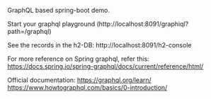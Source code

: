 GraphQL based spring-boot demo.

Start your graphql playground (http://localhost:8091/graphiql?path=/graphql)

See the records in the h2-DB:
http://localhost:8091/h2-console

For more reference on Spring graphql, refer this:
https://docs.spring.io/spring-graphql/docs/current/reference/html/

Official documentation:
https://graphql.org/learn/
https://www.howtographql.com/basics/0-introduction/
